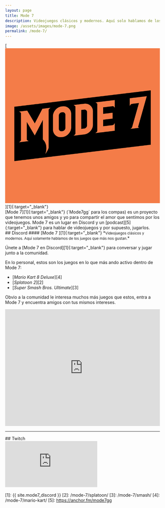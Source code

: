```yaml
---
layout: page
title: Mode 7
description: Videojuegos clásicos y modernos. Aquí solo hablamos de los juegos que más nos gustan. 🎮 🕹️
image: /assets/images/mode-7.png
permalink: /mode-7/
---
```


<div class="row">
<div class="col-12 col-sm-4 col-md-3 col-lg-2 text-center">
[<img class="img-fluid" src="/assets/images/mode-7-logo.jpg" alt="" />][1]{:target="_blank"}
</div>
<div class="col-12 col-sm-8 col-md-9 col-lg-10 my-auto">
[Mode 7][1]{:target="_blank"} (`Mode7gg` para los compas) es un proyecto que tenemos unos amigos y yo para compartir el amor que sentimos por los videojuegos. Mode 7 es un lugar en Discord y un [podcast][5]{:target="_blank"} para hablar de videojuegos y por supuesto, jugarlos.
</div>
</div>

<div class="row">
<div class="col-md-12 col-lg-6 my-auto">
## <i class="fab fa-discord"></i> Discord
#### [Mode 7 <i class="fas fa-external-link-alt" data-toggle="tooltip" data-placement="top" title="Abrir Mode 7 en Discord"></i>][1]{:target="_blank"}
*<small>Videojuegos clásicos y modernos. Aquí solamente hablamos de los juegos que más nos gustan.</small>*

Únete a [Mode 7 en Discord][1]{:target="_blank"} para conversar y jugar junto a la comunidad.

En lo personal, estos son los juegos en lo que más ando activo dentro de Mode 7:
- [*Mario Kart 8 Deluxe*][4]
- [*Splatoon 2*][2]
- [*Super Smash Bros. Ultimate*][3]

Obvio a la comunidad le interesa muchos más juegos que estos, entra a Mode 7 y encuentra amigos con tus mismos intereses.
</div>
<div class="col-md-12 col-lg-6 my-auto">
<iframe src="https://discordapp.com/widget?id=478777821087662092&theme=dark" width="100%" height="380" allowtransparency="true" frameborder="0"></iframe>
</div>
</div>

<hr>

<div class="row">
<div class="col-12">
## <i class="fab fa-twitch"></i> Twitch
<div class="embed-responsive embed-responsive-16by9 mb-5" style="margin-bottom: 0;">
<iframe
    src="https://player.twitch.tv/?channel=mode7gg&parent=luiscarlospando.com"
    frameborder="0"
    scrolling="no"
    allowfullscreen="true">
</iframe>
</div>
</div>

<script src="https://cdn.jsdelivr.net/npm/@widgetbot/crate@3" async defer>
  new Crate({
    server: '478777821087662092',
    channel: '478782494666129419',
    shard: 'https://e.widgetbot.io'
  })
</script>

[1]: {{ site.mode7_discord }}
[2]: /mode-7/splatoon/
[3]: /mode-7/smash/
[4]: /mode-7/mario-kart/
[5]: https://anchor.fm/mode7gg